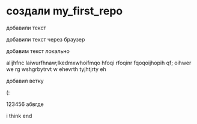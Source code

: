 # создали my_first_repo 

добавили текст

добавили текст через браузер

добавим текст локально

alijhfnc laiwurfhnaw;lkedmxwhoifmqo hfoqi rfoqinr fqoqoijhopih 
qf; oihwer we
rg wshgrbytrvt w
ehevrth tyjhtjrty eh

добавил ветку

(:

123456
абвгде

i think end
